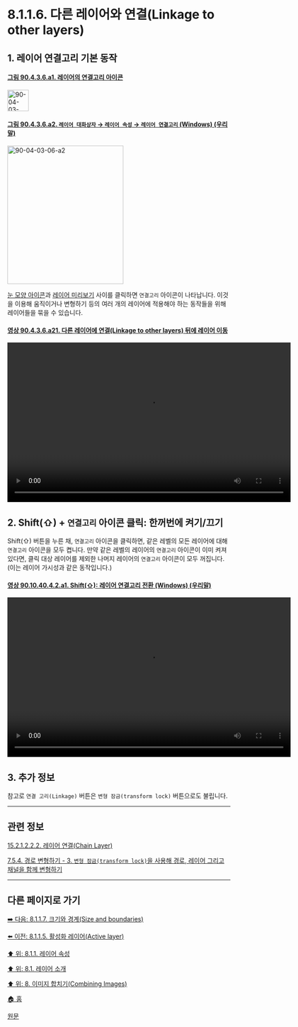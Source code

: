 # 8.1.1.6. 다른 레이어와 연결(Linkage to other layers)

<a id="08-01-01-06-s1"></a>

## 1. 레이어 연결고리 기본 동작

<a id="90-04-03-06-a1"></a>

#### [그림 90.4.3.6.a1. 레이어의 연결고리 아이콘](./90-04-03-06-linkage.md#90-04-03-06-a1)
<img width="48" height="48" alt="90-04-03-06-a1" src="https://github.com/wonder13662/gimp/assets/15767104/d2f16e84-c34d-4eb2-ace1-25f49328fc97" />

<a id="90-04-03-06-a2"></a>

#### [그림 90.4.3.6.a2. `레이어 대화상자` → `레이어 속성` → `레이어 연결고리` (Windows) (우리말)](./90-04-03-06-linkage.md#90-04-03-06-a2)
<img width="262" height="312" alt="90-04-03-06-a2" src="https://github.com/wonder13662/gimp/assets/15767104/4053204a-786d-45d8-8c36-f1d25620506b" />

[눈 모양 아이콘](./08-05-03-visibility.md)과 [레이어 미리보기](./15-02-01-02-02-03-layer_thumbnail.md) 사이를 클릭하면 `연결고리` 아이콘이 나타납니다. 이것을 이용해 움직이거나 변형하기 등의 여러 개의 레이어에 적용해야 하는 동작들을 위해 레이어들을 묶을 수 있습니다.

<a id="90-04-03-06-a21"></a>

#### [영상 90.4.3.6.a21. 다른 레이어에 연결(Linkage to other layers) 뒤에 레이어 이동](./90-04-03-06-linkage.md#90-04-03-06-a21)
<video controls="controls" width="640" height="360" src="https://github.com/wonder13662/gimp/assets/15767104/49aed398-f05f-4c92-84cc-ee1fd5496ca5"></video>

<a id="08-01-01-06-s2"></a>

## 2. Shift(⇧) + `연결고리` 아이콘 클릭: 한꺼번에 켜기/끄기

Shift(⇧) 버튼을 누른 채, `연결고리` 아이콘을 클릭하면, 같은 레벨의 모든 레이어에 대해 `연결고리` 아이콘을 모두 켭니다. 만약 같은 레벨의 레이어의 `연결고리` 아이콘이 이미 켜져 있다면, 클릭 대상 레이어를 제외한 나머지 레이어의 `연결고리` 아이콘이 모두 꺼집니다. (이는 레이어 가시성과 같은 동작입니다.)

<a id="90-10-40-04-02-a1"></a>

#### [영상 90.10.40.4.2.a1. Shift(⇧): 레이어 연결고리 전환 (Windows) (우리말)](./90-10-40-04-02-toggle_linkage.md#90-10-40-04-02-a1)
<video controls="controls" width="640" height="360" src="https://github.com/wonder13662/gimp/assets/15767104/0a2cc219-8a7d-4ae1-ae42-00a6405e81ff"></video>

<a id="08-01-01-06-s3"></a>

## 3. 추가 정보

참고로 `연결 고리(Linkage)` 버튼은 `변형 잠금(transform lock)` 버튼으로도 불립니다.

***

## 관련 정보

[15.2.1.2.2.2. 레이어 연결(Chain Layer)](./15-02-01-02-02-02-chain_layers.md)

[7.5.4. 경로 변형하기 - 3. `변형 잠금(transform lock)`을 사용해 경로, 레이어 그리고 채널을 함께 변형하기](./07-05-04-transforming-paths.md#07-05-04-s3)

***

## 다른 페이지로 가기

[➡️ 다음: 8.1.1.7. 크기와 경계(Size and boundaries)](./08-01-01-07-size_and_boundaries.md)

[⬅️ 이전: 8.1.1.5. 활성화 레이어(Active layer)](./08-01-01-05-active_layer.md)

[⬆️ 위: 8.1.1. 레이어 속성](./08-01-01-00-layer_properties.md)

[⬆️ 위: 8.1. 레이어 소개](./08-01-00-introduction-to-layers.md)

[⬆️ 위: 8. 이미지 합치기(Combining Images)](./08-00-combining-images.md)

[🏠 홈](./00-home.md)

[원문](https://docs.gimp.org/2.10/ko/gimp-image-combining.html#gimp-layer-properties)
